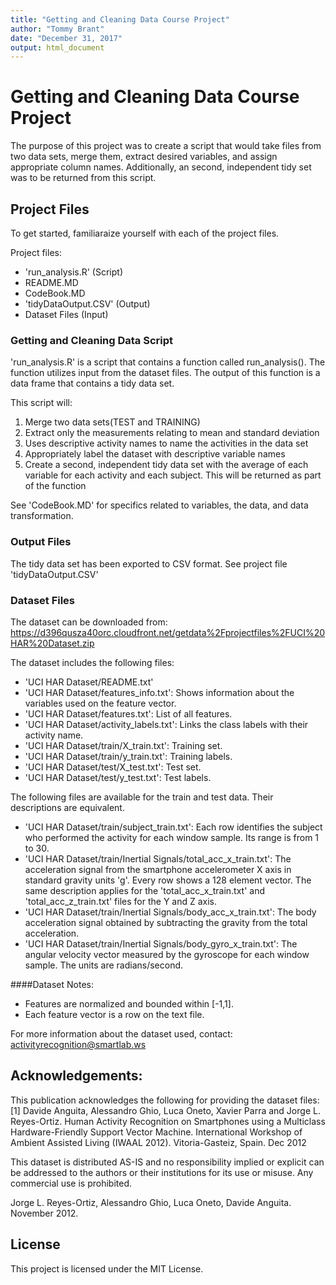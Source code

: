 ```yaml
---
title: "Getting and Cleaning Data Course Project"
author: "Tommy Brant"
date: "December 31, 2017"
output: html_document
---
```


# Getting and Cleaning Data Course Project

The purpose of this project was to create a script that would take files from two data sets, merge them, extract desired variables, and assign appropriate column names. Additionally, an second, independent tidy set was to be returned from this script.


## Project Files

To get started, familiaraize yourself with each of the project files.

Project files:
 - 'run_analysis.R' (Script)
 - README.MD
 - CodeBook.MD
 - 'tidyDataOutput.CSV' (Output)
 - Dataset Files (Input)

### Getting and Cleaning Data Script
 'run_analysis.R' is a script that contains a function called run_analysis(). The function utilizes input from the dataset files. The output of this function is a data frame that contains a tidy data set.
 
 This script will:
 1. Merge two data sets(TEST and TRAINING)
 2. Extract only the measurements relating to mean and standard deviation 
 3. Uses descriptive activity names to name the activities in the data set
 4. Appropriately label the dataset with descriptive variable names
 5. Create a second, independent tidy data set with the average of each variable for each activity and each subject. This will be returned as part of the function
  
See 'CodeBook.MD' for specifics related to variables, the data, and data transformation.

### Output Files
The tidy data set has been exported to CSV format. See project file 'tidyDataOutput.CSV' 

### Dataset Files

The dataset can be downloaded from: https://d396qusza40orc.cloudfront.net/getdata%2Fprojectfiles%2FUCI%20HAR%20Dataset.zip

The dataset includes the following files:

- 'UCI HAR Dataset/README.txt'
- 'UCI HAR Dataset/features_info.txt': Shows information about the variables used on the feature vector.
- 'UCI HAR Dataset/features.txt': List of all features.
- 'UCI HAR Dataset/activity_labels.txt': Links the class labels with their activity name.
- 'UCI HAR Dataset/train/X_train.txt': Training set.
- 'UCI HAR Dataset/train/y_train.txt': Training labels.
- 'UCI HAR Dataset/test/X_test.txt': Test set.
- 'UCI HAR Dataset/test/y_test.txt': Test labels.

The following files are available for the train and test data. Their descriptions are equivalent. 

- 'UCI HAR Dataset/train/subject_train.txt': Each row identifies the subject who performed the activity for each window sample. Its range is from 1 to 30. 
- 'UCI HAR Dataset/train/Inertial Signals/total_acc_x_train.txt': The acceleration signal from the smartphone accelerometer X axis in standard gravity units 'g'. Every row shows a 128 element vector. The same description applies for the 'total_acc_x_train.txt' and 'total_acc_z_train.txt' files for the Y and Z axis. 
- 'UCI HAR Dataset/train/Inertial Signals/body_acc_x_train.txt': The body acceleration signal obtained by subtracting the gravity from the total acceleration. 
- 'UCI HAR Dataset/train/Inertial Signals/body_gyro_x_train.txt': The angular velocity vector measured by the gyroscope for each window sample. The units are radians/second. 

####Dataset Notes: 

- Features are normalized and bounded within [-1,1].
- Each feature vector is a row on the text file.

For more information about the dataset used, contact: activityrecognition@smartlab.ws

## Acknowledgements:
This publication acknowledges the following for providing the dataset files:
[1] Davide Anguita, Alessandro Ghio, Luca Oneto, Xavier Parra and Jorge L. Reyes-Ortiz. Human Activity Recognition on Smartphones using a Multiclass Hardware-Friendly Support Vector Machine. International Workshop of Ambient Assisted Living (IWAAL 2012). Vitoria-Gasteiz, Spain. Dec 2012

This dataset is distributed AS-IS and no responsibility implied or explicit can be addressed to the authors or their institutions for its use or misuse. Any commercial use is prohibited.

Jorge L. Reyes-Ortiz, Alessandro Ghio, Luca Oneto, Davide Anguita. November 2012.

## License

This project is licensed under the MIT License.
